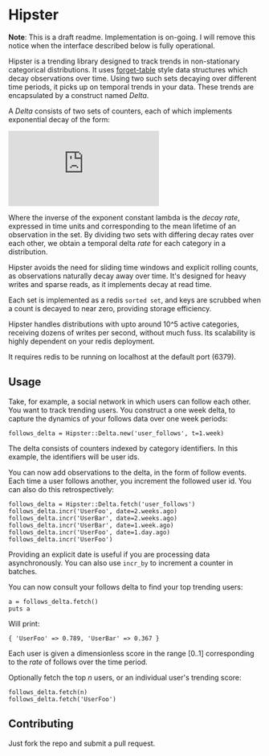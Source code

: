 Hipster
=======

__Note__: This is a draft readme. Implementation is on-going. I will remove this notice when the interface described below is fully operational.

Hipster is a trending library designed to track trends in non-stationary categorical distributions. It uses [forget-table](https://github.com/bitly/forgettable/) style data structures which decay observations over time. Using two such sets decaying over different time periods, it picks up on temporal trends in your data. These trends are encapsulated by a construct named _Delta_.

A _Delta_ consists of two sets of counters, each of which implements exponential decay of the form:

![equation](http://latex.codecogs.com/gif.latex?X_t_1%3DX_t_0%5Ctimes%7Be%5E%7B-%5Clambda%5Ctimes%7Bt%7D%7D%7D)

Where the inverse of the exponent constant lambda is the _decay rate_, expressed in time units and corresponding to the mean lifetime of an observation in the set. By dividing two sets with differing decay rates over each other, we obtain a temporal delta _rate_ for each category in a distribution.

Hipster avoids the need for sliding time windows and explicit rolling counts, as observations naturally decay away over time. It's designed for heavy writes and sparse reads, as it implements decay at read time.

Each set is implemented as a redis `sorted set`, and keys are scrubbed when a count is decayed to near zero, providing storage efficiency.

Hipster handles distributions with upto around 10^5 active categories, receiving dozens of writes per second, without much fuss. Its scalability is highly dependent on your redis deployment.

It requires redis to be running on localhost at the default port (6379).

Usage
-----

Take, for example, a social network in which users can follow each other. You want to track trending users. You construct a one week delta, to capture the dynamics of your follows data over one week periods:

    follows_delta = Hipster::Delta.new('user_follows', t=1.week)

The delta consists of counters indexed by category identifiers. In this example, the identifiers will be user ids.

You can now add observations to the delta, in the form of follow events. Each time a user follows another, you increment the followed user id. You can also do this retrospectively:

    follows_delta = Hipster::Delta.fetch('user_follows')
    follows_delta.incr('UserFoo', date=2.weeks.ago)
    follows_delta.incr('UserBar', date=2.weeks.ago)
    follows_delta.incr('UserBar', date=1.week.ago)
    follows_delta.incr('UserFoo', date=1.day.ago)
    follows_delta.incr('UserFoo')

Providing an explicit date is useful if you are processing data asynchronously. You can also use `incr_by` to increment a counter in batches.

You can now consult your follows delta to find your top trending users:

    a = follows_delta.fetch()
    puts a

Will print:

    { 'UserFoo' => 0.789, 'UserBar' => 0.367 }

Each user is given a dimensionless score in the range [0..1] corresponding to the _rate_ of follows over the time period.

Optionally fetch the top _n_ users, or an individual user's trending score:

    follows_delta.fetch(n)
    follows_delta.fetch('UserFoo')

Contributing
------------

Just fork the repo and submit a pull request.


